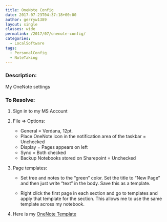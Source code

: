 ```yaml
---
title: OneNote Config
date: 2017-07-23T04:37:18+00:00
author: gerryw1389
layout: single
classes: wide
permalink: /2017/07/onenote-config/
categories:
  - LocalSoftware
tags:
  - PersonalConfig
  - NoteTaking
---
```

<!--more-->

### Description:

My OneNote settings

### To Resolve:

1. Sign in to my MS Account

2. File => Options:

   - General = Verdana, 12pt.
   - Place OneNote icon in the notification area of the taskbar = Unchecked
   - Display = Pages appears on left
   - Sync = Both checked
   - Backup Notebooks stored on Sharepoint = Unchecked

3. Page templates:

   - Set tree and notes to the &#8220;green&#8221; color. Set the title to &#8220;New Page&#8221; and then just write &#8220;text&#8221; in the body. Save this as a template.

   - Right click the first page in each section and go to templates and apply that template for the section. This allows me to use the same template across my notebook.

4. Here is my [OneNote Template](https://github.com/gerryw1389/powershell/blob/master/Other/misc/onenote-template.zip)